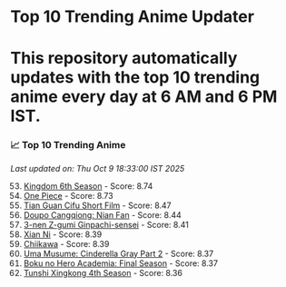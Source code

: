 # Top 10 Trending Anime Updater
# This repository automatically updates with the top 10 trending anime every day at 6 AM and 6 PM IST.

<!-- ANIME_LIST_START -->
### 📈 Top 10 Trending Anime

*Last updated on: Thu Oct  9 18:33:00 IST 2025*

53. [Kingdom 6th Season](https://myanimelist.net/anime/61517) - Score: 8.74
53. [One Piece](https://myanimelist.net/anime/21) - Score: 8.73
169. [Tian Guan Cifu Short Film](https://myanimelist.net/anime/60988) - Score: 8.47
184. [Doupo Cangqiong: Nian Fan](https://myanimelist.net/anime/51039) - Score: 8.44
207. [3-nen Z-gumi Ginpachi-sensei](https://myanimelist.net/anime/54757) - Score: 8.41
218. [Xian Ni](https://myanimelist.net/anime/55809) - Score: 8.39
218. [Chiikawa](https://myanimelist.net/anime/50250) - Score: 8.39
240. [Uma Musume: Cinderella Gray Part 2](https://myanimelist.net/anime/61930) - Score: 8.37
232. [Boku no Hero Academia: Final Season](https://myanimelist.net/anime/60098) - Score: 8.37
252. [Tunshi Xingkong 4th Season](https://myanimelist.net/anime/56524) - Score: 8.36

<!-- ANIME_LIST_END -->
